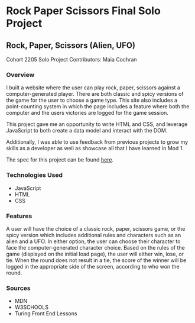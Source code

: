 # Rock Paper Scissors Final Solo Project

## Rock, Paper, Scissors (Alien, UFO)
Cohort 2205 Solo Project
Contributors: Maia Cochran

### Overview
I built a website where the user can play rock, paper, scissors against a computer-generated player. There are both classic and spicy versions of the game for the user to choose a game type. This site also includes a point-counting system in which the page includes a feature where both the computer and the users victories are logged for the game session.

This project gave me an opportunity to write HTML and CSS, and leverage JavaScript to both create a data model and interact with the DOM.

Additionally, I was able to use feedback from previous projects to grow my skills as a developer as well as showcase all that I have learned in Mod 1.

The spec for this project can be found [here](https://frontend.turing.edu/projects/module-1/rock-paper-scissors-solo-v2.html).

### Technologies Used
- JavaScript
- HTML
- CSS

### Features
A user will have the choice of a classic rock, paper, scissors game, or the spicy version which includes additional rules and characters such as an alien and a UFO. In either option, the user can choose their character to face the computer-generated character choice. Based on the rules of the game (displayed on the initial load page), the user will either win, lose, or tie. When the round does not result in a tie, the score of the winner will be logged in the appropriate side of the screen, according to who won the round.

<!-- ##Deployed Page
Vist the webpage here. -->
### Sources
- MDN
- W3SCHOOLS
- Turing Front End Lessons


